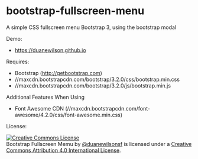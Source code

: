bootstrap-fullscreen-menu
================

A simple CSS fullscreen menu Bootstrap 3, using the bootstrap modal

Demo:

  * https://duanewilson.github.io

Requires:

  * Bootstrap (http://getbootstrap.com)
  * //maxcdn.bootstrapcdn.com/bootstrap/3.2.0/css/bootstrap.min.css
  * //maxcdn.bootstrapcdn.com/bootstrap/3.2.0/js/bootstrap.min.js

Additional Features When Using

  * Font Awesome CDN (//maxcdn.bootstrapcdn.com/font-awesome/4.2.0/css/font-awesome.min.css)
  
License:

<a rel="license" href="http://creativecommons.org/licenses/by/4.0/"><img alt="Creative Commons License" style="border-width:0" src="https://i.creativecommons.org/l/by/4.0/88x31.png" /></a><br /><span xmlns:dct="http://purl.org/dc/terms/" property="dct:title">Bootstrap Fullscreen Memu</span> by <a xmlns:cc="http://creativecommons.org/ns#" href="http://meagency.com/" property="cc:attributionName" rel="cc:attributionURL">@duanewilsonsf</a> is licensed under a <a rel="license" href="http://creativecommons.org/licenses/by/4.0/">Creative Commons Attribution 4.0 International License</a>.
  